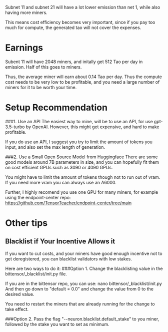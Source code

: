 Subnet 11 and subnet 21 will have a lot lower emission than net 1, while also having more miners.

This means cost efficiency becomes very important, since if you pay too much for compute, the generated tao will not cover the expenses.

# Earnings
Subent 11 will have 2048 miners, and initally get 512 Tao per day in emission. Half of this goes to miners.

Thus, the average miner will earn about 0.14 Tao per day. Thus the compute cost needs to be very low to be profitable, and you need a large number of miners for it to be worth your time.

# Setup Recommendation

###1. Use an API
The easiest way to mine, will be to use an API, for use gpt-3.5-turbo by OpenAI. However, this might get expensive, and hard to make profitable.

If you do use an API, I suggest you try to limit the amount of tokens you input, and also set the max length of generation.

###2. Use a Small Open Source Model from Huggingface
There are some good models around 7B parameters in size, and you can hopefully fit them on cost efficient GPUs such as 3090 or 4090 GPUs.

You might have to limit the amount of tokens though not to run out of vram. If you need more vram you can always use an A6000.

Further, I highly recomend you use one GPU for many miners, for example using the endpoint-center repo: https://github.com/TensorTeacher/endpoint-center/tree/main

# Other tips

## Blacklist if Your Incentive Allows it

If you want to cut costs, and your miners have good enough incentive not to get deregistered, you can blacklist validators with low stakes.

Here are two ways to do it:
###Option 1. 
Change the blacklisting value in the bittensor/_blacklist/init.py file.

If you are in the bittensor repo, you can use: nano bittensor/_blacklist/init.py
And then go down to "default = 0.0" and change the value from 0 to the desired value.

You need to restart the miners that are already running for the change to take effect.

###Option 2.
Pass the flag "--neuron.blacklist.default_stake" to you miner, followed by the stake you want to set as minimum.

